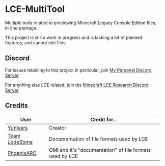 # LCE-MultiTool

Multiple tools related to previewing Minecraft Legacy Console Edition files, in one package. 

This project is still a work in progress and is lacking a lot of planned features, and cannot edit files.

## Discord
For issues retaining to this project in particular, join [My Personal Discord Server](https://discord.gg/aY2WFGPBBB)

For anything else LCE related, join the [Minecraft LCE Research Discord Server](https://discord.gg/npYffFEhss)

## Credits
|User| Credit for..|
|--|--|
| [Yunivers](https://github.com/AITYunivers)| Creator |
| [Team LodeStone](https://team-lodestone.github.io/)| Documentation of file formats used by LCE |
| [PhoenixARC](https://github.com/PhoenixARC) | OMI and it's "documentation" of file formats used by LCE |
